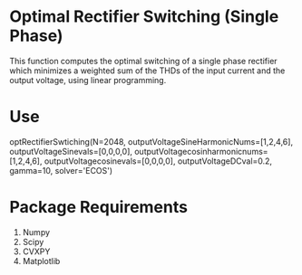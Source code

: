 # Optimal Rectifier Switching (Single Phase)
This function computes the optimal switching of a single phase rectifier which minimizes a weighted sum of the THDs of the input current and the output voltage,
 using linear programming. 

# Use
optRectifierSwtiching(N=2048, outputVoltageSineHarmonicNums=[1,2,4,6],
                          outputVoltageSinevals=[0,0,0,0],
                          outputVoltagecosinharmonicnums=[1,2,4,6],
                          outputVoltagecosinevals=[0,0,0,0],
                          outputVoltageDCval=0.2, gamma=10,
                          solver='ECOS')
                          
# Package Requirements
1. Numpy
2. Scipy 
3. CVXPY 
4. Matplotlib
